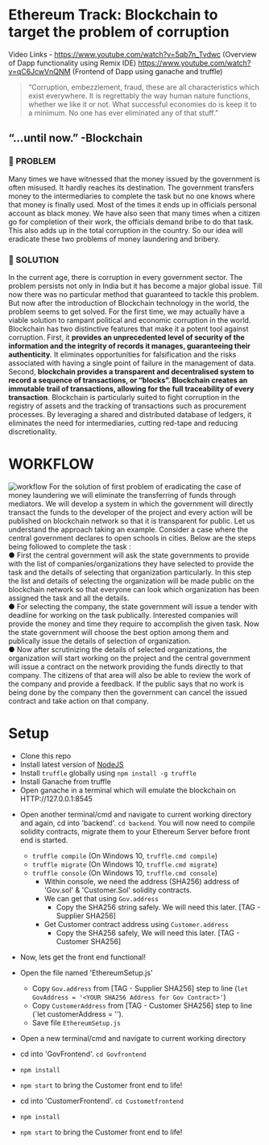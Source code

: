 # Ethereum Track: Blockchain to target the problem of corruption

Video Links - 
https://www.youtube.com/watch?v=5qb7n_Tvdwc (Overview of Dapp functionality using Remix IDE)
https://www.youtube.com/watch?v=qC6JcwVnQNM (Frontend of Dapp using ganache and truffle)

> “Corruption, embezzlement, fraud, these are all characteristics which exist everywhere. It is regrettably the way human 
> nature functions, whether we like it or not. What successful economies do is keep it to a minimum. No one has ever eliminated 
> any of that stuff.” 
##        “…until now.” -Blockchain

### &#x1F534; PROBLEM 
Many times we have witnessed that the money issued by the government is often misused.
It hardly reaches its destination. The government transfers money to the intermediaries to
complete the task but no one knows where that money is finally used. Most of the times it
ends up in officials personal account as black money.
We have also seen that many times when a citizen go for completion of their work, the
officials demand bribe to do that task. This also adds up in the total corruption in the
country.
So our idea will eradicate these two problems of money laundering and bribery.

### &#x1F535; SOLUTION
In the current age, there is corruption in every government sector. The problem persists not
only in India but it has become a major global issue. Till now there was no particular method
that guaranteed to tackle this problem. But now after the introduction of Blockchain
technology in the world, the problem seems to get solved. For the first time, we may actually
have a viable solution to rampant political and economic corruption in the world.
Blockchain has two distinctive features that make it a potent tool against corruption. First, it
**provides an unprecedented level of security of the information and the integrity of records it
manages, guaranteeing their authenticity**. It eliminates opportunities for falsification and
the risks associated with having a single point of failure in the management of data.
Second, **blockchain provides a transparent and decentralised system to record a sequence
of transactions, or “blocks”. Blockchain creates an immutable trail of transactions, allowing
for the full traceability of every transaction**.
Blockchain is particularly suited to fight corruption in the registry of assets and the tracking
of transactions such as procurement processes. By leveraging a shared and distributed
database of ledgers, it eliminates the need for intermediaries, cutting red-tape and reducing
discretionality.
# WORKFLOW
![workflow](https://github.com/harsh0240/Corruption/blob/master/Corruption%20(5).png)
For the solution of first problem of eradicating the case of money laundering we will
eliminate the transferring of funds through mediators. We will develop a system in which
the government will directly transact the funds to the developer of the project and every
action will be published on blockchain network so that it is transparent for public.
Let us understand the approach taking an example. Consider a case where the central
government declares to open schools in cities. Below are the steps being followed to
complete the task :
</br>
●   First the central government will ask the state governments to provide with the list of
companies/organizations they have selected to provide the task and the details of
selecting that organization particularly.
In this step the list and details of selecting the organization will be made public
on the blockchain network so that everyone can look which organization has been
assigned the task and all the details.
</br>
●   For selecting the company, the state government will issue a tender with deadline for
working on the task publically. Interested companies will provide the money and time
they require to accomplish the given task.
Now the state government will choose the best option among them and
publically issue the details of selection of organization.
</br>
●   Now after scrutinizing the details of selected organizations, the organization will start
working on the project and the central government will issue a contract on the
network providing the funds directly to that company.
The citizens of that area will also be able to review the work of the company
and provide a feedback. If the public says that no work is being done by the company
then the government can cancel the issued contract and take action on that
company.





# Setup
- Clone this repo
- Install latest version of [NodeJS](https://nodejs.org/en/)
- Install `truffle` globally using `npm install -g truffle` 
- Install Ganache from truffle  
- Open ganache in a terminal which will emulate the blockchain on HTTP://127.0.0.1:8545
*  Open another terminal/cmd and navigate to current working directory and again, cd into 'backend'. `cd backend`. You will now need to compile solidity contracts, migrate them to your Ethereum Server before front end is started.
    * `truffle compile` (On Windows 10, `truffle.cmd compile`)
    * `truffle migrate` (On Windows 10, `truffle.cmd migrate`)
    * `truffle console` (On Windows 10, `truffle.cmd console`)
        * Within console, we need the address (SHA256) address of 'Gov.sol' & 'Customer.Sol' solidity contracts.
        * We can get that using `Gov.address`
            * Copy the SHA256 string safely. We will need this later. [TAG - Supplier SHA256]
        * Get Customer contract address using `Customer.address` 
            * Copy the SHA256 safely, We will need this later. [TAG - Customer SHA256]

* Now, lets get the front end functional!
* Open the file named 'EthereumSetup.js'
    * Copy `Gov.address` from [TAG - Supplier SHA256] step to line (`let GovAddress = '<YOUR SHA256 Address for Gov Contract>'`)
    * Copy `CustomerAddress` from [TAG - Customer SHA256] step to line (`let customerAddress = '<YOUR SHA256 Address for Customer Contract>').
    * Save file `EthereumSetup.js`
* Open a new terminal/cmd and navigate to current working directory
* cd into 'GovFrontend'. `cd Govfrontend` 
* `npm install`
* `npm start` to bring the Customer front end to life!
* cd into 'CustomerFrontend'. `cd Custometfrontend` 
* `npm install`
* `npm start` to bring the Customer front end to life!



